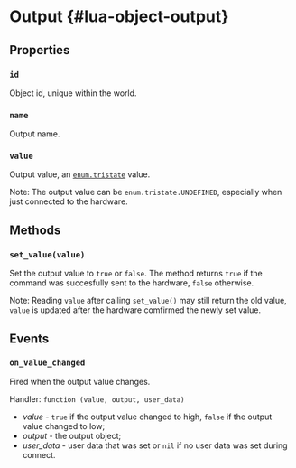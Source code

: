 # Output {#lua-object-output}


## Properties

### `id`
Object id, unique within the world.

### `name`
Output name.

### `value`
Output value, an [`enum.tristate`](../library/enum/tristate.md) value.

Note: The output value can be `enum.tristate.UNDEFINED`, especially when just connected to the hardware.


## Methods

### `set_value(value)`
Set the output value to `true` or `false`. The method returns `true` if the command was succesfully sent to the hardware, `false` otherwise.

Note: Reading `value` after calling `set_value()` may still return the old value, `value` is updated after the hardware comfirmed the newly set value.


## Events

### `on_value_changed`
Fired when the output value changes.

Handler: `function (value, output, user_data)`
- *value* - `true` if the output value changed to high, `false` if the output value changed to low;
- *output* - the output object;
- *user_data* - user data that was set or `nil` if no user data was set during connect.
